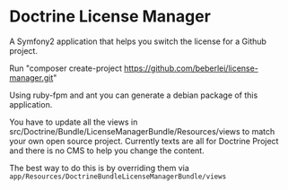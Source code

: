 # Doctrine License Manager

A Symfony2 application that helps you switch the license for a Github project.

Run "composer create-project https://github.com/beberlei/license-manager.git"

Using ruby-fpm and ant you can generate a debian package of this application.

You have to update all the views in src/Doctrine/Bundle/LicenseManagerBundle/Resources/views
to match your own open source project. Currently texts are all for Doctrine Project and
there is no CMS to help you change the content.

The best way to do this is by overriding them via ``app/Resources/DoctrineBundleLicenseManagerBundle/views``
